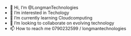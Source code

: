 - 👋 Hi, I’m @LongmanTechnologies
- 👀 I’m interested in Techology
- 🌱 I’m currently learning Cloudcomputing
- 💞️ I’m looking to collaborate on evolving technology
- 📫 How to reach me 0790232599 / longmantechnologies


<!---
LongmanTechnologies/LongmanTechnologies is an IT proffesional repository because its `README.md` (this file) appears on your GitHub profile.
Let's connect! I am eager to engage with like-minded professionals, share insights, and explore opportunities for collaboration.

#IT #NetworkAdministration #Cybersecurity #AmshareKenyaLimited #CareerGrowth #Innovation #Technology
--->
